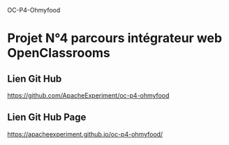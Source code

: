 OC-P4-Ohmyfood

# Projet N°4 parcours intégrateur web OpenClassrooms

## Lien Git Hub

https://github.com/ApacheExperiment/oc-p4-ohmyfood

## Lien Git Hub Page

https://apacheexperiment.github.io/oc-p4-ohmyfood/
